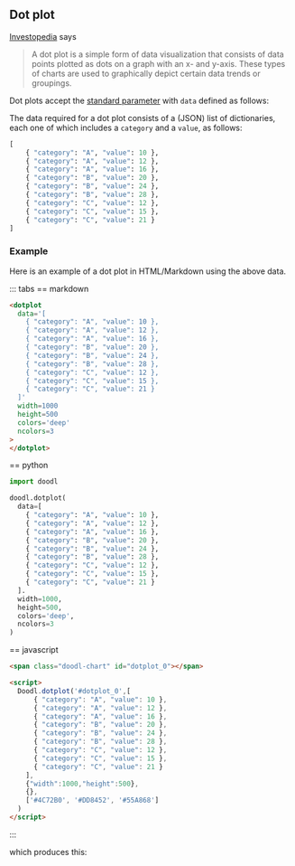 ## Dot plot

[Investopedia](https://www.investopedia.com/dot-plot-4581755) says

> A dot plot is a simple form of data visualization that consists of
> data points plotted as dots on a graph with an x- and y-axis. These
> types of charts are used to graphically depict certain data trends
> or groupings.

<Parameters>

Dot plots accept the [standard parameter](/charts/intro#standard-parameters)
with `data` defined as follows:

  <Parameter name='data' type='List of dicts'>
<div>

The data required for a dot plot consists of a (JSON) list of
dictionaries, each one of which includes a `category` and a `value`,
as follows:

~~~python
[
    { "category": "A", "value": 10 },
    { "category": "A", "value": 12 },
    { "category": "A", "value": 16 },
    { "category": "B", "value": 20 },
    { "category": "B", "value": 24 },
    { "category": "B", "value": 28 },
    { "category": "C", "value": 12 },
    { "category": "C", "value": 15 },
    { "category": "C", "value": 21 }
]
~~~

</div>
</Parameter>
</Parameters>

### Example

Here is an example of a dot plot in HTML/Markdown using the above data.

::: tabs
== markdown
~~~html
<dotplot
  data='[
    { "category": "A", "value": 10 },
    { "category": "A", "value": 12 },
    { "category": "A", "value": 16 },
    { "category": "B", "value": 20 },
    { "category": "B", "value": 24 },
    { "category": "B", "value": 28 },
    { "category": "C", "value": 12 },
    { "category": "C", "value": 15 },
    { "category": "C", "value": 21 }
  ]'
  width=1000
  height=500
  colors='deep'
  ncolors=3
>
</dotplot>
~~~
== python
```python
import doodl

doodl.dotplot(
  data=[
    { "category": "A", "value": 10 },
    { "category": "A", "value": 12 },
    { "category": "A", "value": 16 },
    { "category": "B", "value": 20 },
    { "category": "B", "value": 24 },
    { "category": "B", "value": 28 },
    { "category": "C", "value": 12 },
    { "category": "C", "value": 15 },
    { "category": "C", "value": 21 }
  ].
  width=1000,
  height=500,
  colors='deep',
  ncolors=3
)
```
== javascript
```html
<span class="doodl-chart" id="dotplot_0"></span>

<script>
  Doodl.dotplot('#dotplot_0',[
      { "category": "A", "value": 10 },
      { "category": "A", "value": 12 },
      { "category": "A", "value": 16 },
      { "category": "B", "value": 20 },
      { "category": "B", "value": 24 },
      { "category": "B", "value": 28 },
      { "category": "C", "value": 12 },
      { "category": "C", "value": 15 },
      { "category": "C", "value": 21 }
    ],
    {"width":1000,"height":500},
    {},
    ['#4C72B0', '#DD8452', '#55A868']
  )
</script>
```
:::

which produces this:

<span  class="doodl-chart" id="dotplot_0"></span>

<script>
 setTimeout(() => {
  Promise.resolve().then(() => {
   Doodl.dotplot('#dotplot_0',[
    { "category": "A", "value": 10 },
    { "category": "A", "value": 12 },
    { "category": "A", "value": 16 },
    { "category": "B", "value": 20 },
    { "category": "B", "value": 24 },
    { "category": "B", "value": 28 },
    { "category": "C", "value": 12 },
    { "category": "C", "value": 15 },
    { "category": "C", "value": 21 }
],{"width":1000,"height":500},{},['#4C72B0', '#DD8452', '#55A868']
   )
  });
}, 1000);
</script>
